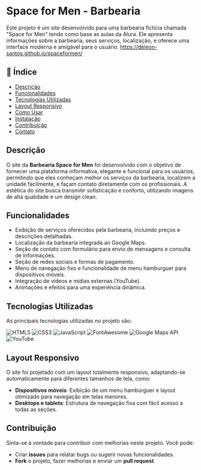 
# Space for Men - Barbearia

Este projeto é um site desenvolvido para uma barbearia fictícia chamada "Space for Men" tendo como base as aulas da Alura. Ele apresenta informações sobre a barbearia, seus serviços, localização, e oferece uma interface moderna e amigável para o usuário.
https://deleon-santos.github.io/spaceformen/ 

## 📝 Índice

- [Descrição](#descrição)
- [Funcionalidades](#funcionalidades)
- [Tecnologias Utilizadas](#tecnologias-utilizadas)
- [Layout Responsivo](#layout-responsivo)
- [Como Usar](#como-usar)
- [Instalação](#instalação)
- [Contribuição](#contribuição)
- [Contato](#contato)

## Descrição

O site da **Barbearia Space for Men** foi desenvolvido com o objetivo de fornecer uma plataforma informativa, elegante e funcional para os usuários, permitindo que eles conheçam melhor os serviços da barbearia, localizem a unidade facilmente, e façam contato diretamente com os profissionais. A estética do site busca transmitir sofisticação e conforto, utilizando imagens de alta qualidade e um design clean.

## Funcionalidades

- Exibição de serviços oferecidos pela barbearia, incluindo preços e descrições detalhadas.
- Localização da barbearia integrada ao Google Maps.
- Seção de contato com formulário para envio de mensagens e consulta de informações.
- Seção de redes sociais e formas de pagamento.
- Menu de navegação fixo e funcionalidade de menu hamburguer para dispositivos móveis.
- Integração de vídeos e mídias externas (YouTube).
- Animações e efeitos para uma experiência dinâmica.

## Tecnologias Utilizadas

As principais tecnologias utilizadas no projeto são:

![HTML5](https://img.shields.io/badge/HTML5-E34F26?style=for-the-badge&logo=html5&logoColor=white)
![CSS3](https://img.shields.io/badge/CSS3-1572B6?style=for-the-badge&logo=css3&logoColor=white)
![JavaScript](https://img.shields.io/badge/JavaScript-F7DF1E?style=for-the-badge&logo=javascript&logoColor=black)
![FontAwesome](https://img.shields.io/badge/Font_Awesome-339AF0?style=for-the-badge&logo=fontawesome&logoColor=white)
![Google Maps API](https://img.shields.io/badge/Google_Maps-4285F4?style=for-the-badge&logo=google-maps&logoColor=white)
![YouTube](https://img.shields.io/badge/YouTube-FF0000?style=for-the-badge&logo=youtube&logoColor=white)

## Layout Responsivo

O site foi projetado com um layout totalmente responsivo, adaptando-se automaticamente para diferentes tamanhos de tela, como:

- **Dispositivos móveis**: Exibição de um menu hambúrguer e layout otimizado para navegação em telas menores.
- **Desktops e tablets**: Estrutura de navegação fixa com fácil acesso a todas as seções.



## Contribuição

Sinta-se à vontade para contribuir com melhorias neste projeto. Você pode:

- Criar **issues** para relatar bugs ou sugerir novas funcionalidades.
- **Fork** o projeto, fazer melhorias e enviar um **pull request**.


